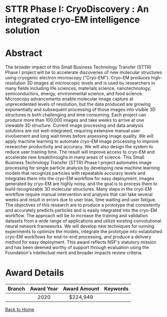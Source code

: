 
STTR Phase I: CryoDiscovery : An integrated cryo-EM intelligence solution
=========================================================================

# Abstract


The broader impact of this Small Business Technology Transfer (STTR) Phase I project will be to accelerate discoveries of new molecular structures using cryogenic electron microscopy ("Cryo-EM"). Cryo-EM produces high-resolution 3D images at microscopic levels and is used by researchers in many fields including life sciences, materials science, nanotechnology, semiconductors, energy, environmental science, and food science. Microscopy advancements enable molecular image capture at unprecedented levels of resolution, but the data produced are growing exponentially and subsequent processing of those images into visible 3D structures is both challenging and time consuming. Each project can produce more than 100,000 images and take weeks to arrive at one viewable 3D structure. Current image processing and data analysis solutions are not well-integrated, requiring extensive manual user involvement and long wait times before assessing image quality. We will apply machine learning to automate cryo-EM image processing to improve researcher productivity and accuracy. We will also design the system to reduce user training time. The result will improve access to cryo-EM and accelerate new breakthroughs in many areas of science. This Small Business Technology Transfer (STTR) Phase I project automates image processing for single particle analysis by developing new machine learning models that recognize particles with repeatable accuracy levels and integrates them into the cryo-EM workflow for easy deployment. Images generated by cryo-EM are highly noisy, and the goal is to process them to build recognizable 3D molecular structures. Many steps in the cryo-EM workflow require manual intervention and analysis that can take several weeks and result in errors due to user bias, time waiting and user fatigue. The objectives of this research are to produce a prototype that consistently and accurately predicts particles and is easily integrated into the cryo-EM workflow. The approach will be to increase the training and validation datasets from a wide range of applications and utilize existing convolutional neural network frameworks. We will develop new techniques for running experiments to optimize the models, integrate the prototype into established cryo-EM workflows for end-to-end processing, and produce a delivery method for easy deployment. This award reflects NSF's statutory mission and has been deemed worthy of support through evaluation using the Foundation's intellectual merit and broader impacts review criteria.  

# Award Details

|Branch|Award Year|Award Amount|Keywords|
| :---: | :---: | :---: | :---: |
||2020|$224,949||
  
  


[Back to Home](https://github.com/chrischow/dod_sbir_awards#555)